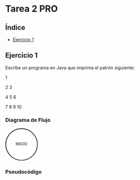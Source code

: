 <div align="justify">

# Tarea 2 PRO

## Índice

- [Ejercicio 1](ejercicio01)

## Ejercicio 1 <a name="ejercicio01"></a>

Escribe un programa en Java que imprima el patrón siguiente:

1

2 3

4 5 6

7 8 9 10

### Diagrama de Flujo

<img src="images/diagrama-tarea3.png"/>

### Pseudocódigo



</div>